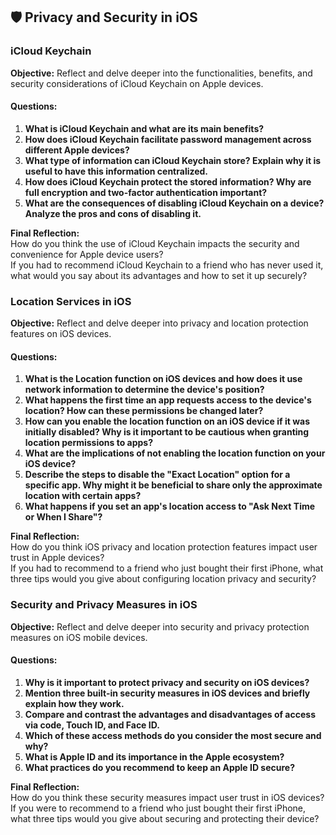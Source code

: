 ## 🛡️ Privacy and Security in iOS

### iCloud Keychain

**Objective:** Reflect and delve deeper into the functionalities, benefits, and security considerations of iCloud Keychain on Apple devices.

#### Questions:
1. **What is iCloud Keychain and what are its main benefits?**
2. **How does iCloud Keychain facilitate password management across different Apple devices?**
3. **What type of information can iCloud Keychain store? Explain why it is useful to have this information centralized.**
4. **How does iCloud Keychain protect the stored information? Why are full encryption and two-factor authentication important?**
5. **What are the consequences of disabling iCloud Keychain on a device? Analyze the pros and cons of disabling it.**

**Final Reflection:**  
How do you think the use of iCloud Keychain impacts the security and convenience for Apple device users?  
If you had to recommend iCloud Keychain to a friend who has never used it, what would you say about its advantages and how to set it up securely?

### Location Services in iOS

**Objective:** Reflect and delve deeper into privacy and location protection features on iOS devices.

#### Questions:
1. **What is the Location function on iOS devices and how does it use network information to determine the device's position?**
2. **What happens the first time an app requests access to the device's location? How can these permissions be changed later?**
3. **How can you enable the location function on an iOS device if it was initially disabled? Why is it important to be cautious when granting location permissions to apps?**
4. **What are the implications of not enabling the location function on your iOS device?**
5. **Describe the steps to disable the "Exact Location" option for a specific app. Why might it be beneficial to share only the approximate location with certain apps?**
6. **What happens if you set an app's location access to "Ask Next Time or When I Share"?**

**Final Reflection:**  
How do you think iOS privacy and location protection features impact user trust in Apple devices?  
If you had to recommend to a friend who just bought their first iPhone, what three tips would you give about configuring location privacy and security?

### Security and Privacy Measures in iOS

**Objective:** Reflect and delve deeper into security and privacy protection measures on iOS mobile devices.

#### Questions:
1. **Why is it important to protect privacy and security on iOS devices?**
2. **Mention three built-in security measures in iOS devices and briefly explain how they work.**
3. **Compare and contrast the advantages and disadvantages of access via code, Touch ID, and Face ID.**
4. **Which of these access methods do you consider the most secure and why?**
5. **What is Apple ID and its importance in the Apple ecosystem?**
6. **What practices do you recommend to keep an Apple ID secure?**

**Final Reflection:**  
How do you think these security measures impact user trust in iOS devices?  
If you were to recommend to a friend who just bought their first iPhone, what three tips would you give about securing and protecting their device?
